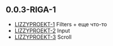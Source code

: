 ## 0.0.3-RIGA-1
* [LIZZYPROEKT-1](https://tracker.yandex.ru/LIZZYPROEKT-1) Filters + еще что-то
* [LIZZYPROEKT-2](https://tracker.yandex.ru/LIZZYPROEKT-2) Input
* [LIZZYPROEKT-3](https://tracker.yandex.ru/LIZZYPROEKT-3) Scroll